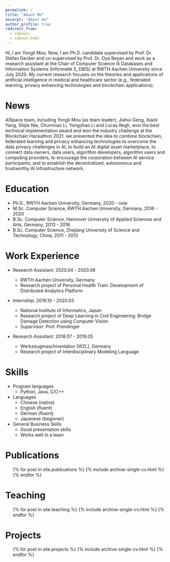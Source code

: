 ```yaml
---
permalink: /
title: "About Me"
excerpt: "About me"
author_profile: true
redirect_from: 
  - /about/
  - /about.html
---
```


Hi, I am Yongli Mou. Now, I am Ph.D. candidate supervised by Prof. Dr. Stefan Decker and co-supervised by Prof. Dr. Oya Beyan and work as a research assistant at the Chair of Computer Science i5 Databases and Information Systems (Informatik 5, DBIS) at RWTH Aachen University since July 2020. My current research focuses on the theories and applications of artificial intelligence in medical and healthcare sector (e.g., federated learning, privacy enhancing technologies and blockchain applications).

News
======
AISpace team, including Yongli Mou (as team leader), Jiahui Geng, Xiaoli Yang, Shijie Nie, Chunmiao Li, Yongzhao Li and Lucas Regh, won the best technical implementation award and won the industry challenge at the Blockchain Hackathon 2021. we presented the idea to combine blockchain, federated learning and privacy enhancing technologies to overcome the data privacy challenges in AI, to build an AI digital asset marketplace, to connect data owners, data users, algorithm developers, algorithm users and computing providers, to encourage the corporation between AI service participants, and to establish the decentralized, autonomous and trustworthy AI infrastructure network.

Education
======
* Ph.D., RWTH Aachen University, Germany, 2020 - now
* M.Sc. Computer Science, RWTH Aachen University, Germany, 2016 - 2020
* B.Sc. Computer Science, Hannover University of Applied Sciences and Arts, Germany, 2013 - 2016
* B.Sc. Computer Science, Zhejiang University of Science and Technology, China, 2011 - 2013

Work Experience
======
* Research Assistant: 2020.04 - 2020.06
  * RWTH Aachen University, Germany
  * Research project of Personal Health Train: Development of Distributed Analytics Platform

* Internship: 2019.10 - 2020.03
  * National Institute of Informatics, Japan
  * Research project of Deep Learning in Civil Engineering: Bridge Damage Detection using Computer Vision
  * Supervisor: Prof. Prendinger

* Research Assistant: 2018.07 - 2019.05 
  * Werkzeugmaschinenlabor (WZL), Germany
  * Research project of Interdisciplinary Modeling Language
  
Skills
======
* Program languages
  * Python, Java, C/C++
* Languages
  * Chinese (native)
  * English (fluent)
  * German (fluent)
  * Japanese (beginner)
* General Business Skills
  * Good presentation skills
  * Works well in a team


Publications
======
  <ul>{% for post in site.publications %}
    {% include archive-single-cv.html %}
  {% endfor %}</ul>

Teaching
======
  <ul>{% for post in site.teaching %}
    {% include archive-single-cv.html %}
  {% endfor %}</ul>

Projects
======
  <ul>{% for post in site.projects %}
    {% include archive-single-cv.html %}
  {% endfor %}</ul>
